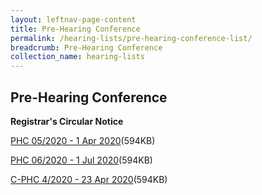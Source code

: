 ```yaml
---
layout: leftnav-page-content
title: Pre-Hearing Conference
permalink: /hearing-lists/pre-hearing-conference-list/
breadcrumb: Pre-Hearing Conference
collection_name: hearing-lists
---
```


Pre-Hearing Conference
---

**Registrar's Circular Notice**

[PHC 05/2020 - 1 Apr 2020](/files/Phc052020-1Apr2020.pdf)(594KB)

[PHC 06/2020 - 1 Jul 2020](/files/Phc062020-1Jul2020.pdf)(594KB)

[C-PHC 4/2020 - 23 Apr 2020](/files/C-Phc042020-23Apr2020.pdf)(594KB)









